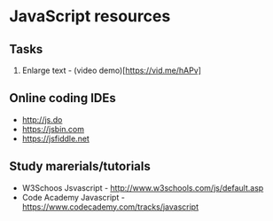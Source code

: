 JavaScript resources
=====================

## Tasks
1. Enlarge text - (video demo)[https://vid.me/hAPv]

## Online coding IDEs

* http://js.do
* https://jsbin.com
* https://jsfiddle.net

## Study marerials/tutorials

* W3Schoos Jsvascript - http://www.w3schools.com/js/default.asp
* Code Academy Javascript - https://www.codecademy.com/tracks/javascript

